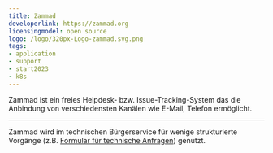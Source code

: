```yaml
---
title: Zammad
developerlink: https://zammad.org
licensingmodel: open source
logo: /logo/320px-Logo-zammad.svg.png
tags:
- application
- support
- start2023
- k8s
---
```

Zammad ist ein freies Helpdesk- bzw. Issue-Tracking-System das die Anbindung von verschiedensten Kanälen wie E-Mail, Telefon ermöglicht.

---

Zammad wird im technischen Bürgerservice für wenige strukturierte Vorgänge (z.B. [Formular für technische Anfragen](https://service.muenchen.de/intelliform/forms/01/01/01/supportformular/index)) genutzt.
